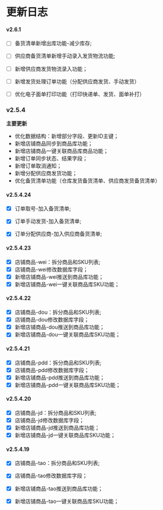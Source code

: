 # 更新日志



#### v2.6.1
+ [ ] 备货清单新增出库功能-减少库存;
+ [ ] 供应商备货清单新增手动录入发货物流功能;
+ [ ] 新增供应商发货物流录入功能；
+ [ ] 新增发货处理订单功能（分配供应商发货、手动发货）
+ [ ] 优化电子面单打印功能（打印快递单、发货、面单补打）



### v2.5.4
**主要更新**
+ 优化数据结构：新增部分字段、更新ID主键；
+ 新增店铺商品同步到商品库功能；
+ 新增店铺商品一键关联商品库商品功能；
+ 新增订单同步状态、结果字段；
+ 新增订单取消通知；
+ 新增分配供应商发货功能；
+ 优化备货清单功能（仓库发货备货清单、供应商发货备货清单）




#### v2.5.4.24
+ [x] 订单取号-加入备货清单;
+ [x] 订单手动发货-加入备货清单;
+ [x] 订单分配供应商-加入供应商备货清单;



#### v2.5.4.23
+[x] 店铺商品-wei：拆分商品和SKU列表;
+[x] 店铺商品-wei修改数据库字段；
+[x] 新增店铺商品-wei推送到商品库功能；
+[x] 新增店铺商品-wei一键关联商品库SKU功能；

#### v2.5.4.22
+[x] 店铺商品-dou：拆分商品和SKU列表;
+[x] 店铺商品-dou修改数据库字段；
+[x] 新增店铺商品-dou推送到商品库功能；
+[x] 新增店铺商品-dou一键关联商品库SKU功能；

#### v2.5.4.21
+[x] 店铺商品-pdd：拆分商品和SKU列表;
+[x] 店铺商品-pdd修改数据库字段；
+[x] 新增店铺商品-pdd推送到商品库功能；
+[x] 新增店铺商品-pdd一键关联商品库SKU功能；

#### v2.5.4.20
+[x] 店铺商品-jd：拆分商品和SKU列表;
+[x] 店铺商品-jd修改数据库字段；
+[x] 新增店铺商品-jd推送到商品库功能；
+[x] 新增店铺商品-jd一键关联商品库SKU功能；

#### v2.5.4.19
+[x] 店铺商品-tao：拆分商品和SKU列表;
+[x] 店铺商品-tao修改数据库字段；
+[x] 新增店铺商品-tao推送到商品库功能；
+[x] 新增店铺商品-tao一键关联商品库SKU功能；




